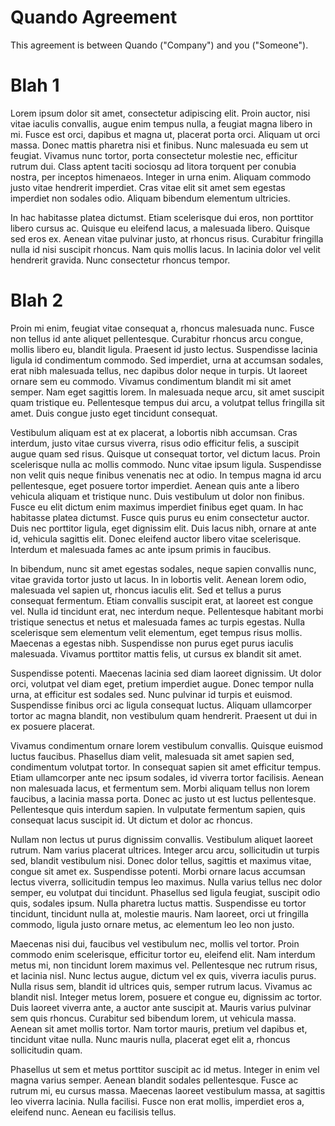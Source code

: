 # Quando Agreement

This agreement is between Quando ("Company") and you ("Someone").

# Blah 1

Lorem ipsum dolor sit amet, consectetur adipiscing elit. Proin auctor, nisi vitae iaculis convallis, augue enim tempus nulla, a feugiat magna libero in mi. Fusce est orci, dapibus et magna ut, placerat porta orci. Aliquam ut orci massa. Donec mattis pharetra nisi et finibus. Nunc malesuada eu sem ut feugiat. Vivamus nunc tortor, porta consectetur molestie nec, efficitur rutrum dui. Class aptent taciti sociosqu ad litora torquent per conubia nostra, per inceptos himenaeos. Integer in urna enim. Aliquam commodo justo vitae hendrerit imperdiet. Cras vitae elit sit amet sem egestas imperdiet non sodales odio. Aliquam bibendum elementum ultricies.

In hac habitasse platea dictumst. Etiam scelerisque dui eros, non porttitor libero cursus ac. Quisque eu eleifend lacus, a malesuada libero. Quisque sed eros ex. Aenean vitae pulvinar justo, at rhoncus risus. Curabitur fringilla nulla id nisi suscipit rhoncus. Nam quis mollis lacus. In lacinia dolor vel velit hendrerit gravida. Nunc consectetur rhoncus tempor.

# Blah 2

Proin mi enim, feugiat vitae consequat a, rhoncus malesuada nunc. Fusce non tellus id ante aliquet pellentesque. Curabitur rhoncus arcu congue, mollis libero eu, blandit ligula. Praesent id justo lectus. Suspendisse lacinia ligula id condimentum commodo. Sed imperdiet, urna at accumsan sodales, erat nibh malesuada tellus, nec dapibus dolor neque in turpis. Ut laoreet ornare sem eu commodo. Vivamus condimentum blandit mi sit amet semper. Nam eget sagittis lorem. In malesuada neque arcu, sit amet suscipit quam tristique eu. Pellentesque tempus dui arcu, a volutpat tellus fringilla sit amet. Duis congue justo eget tincidunt consequat.

Vestibulum aliquam est at ex placerat, a lobortis nibh accumsan. Cras interdum, justo vitae cursus viverra, risus odio efficitur felis, a suscipit augue quam sed risus. Quisque ut consequat tortor, vel dictum lacus. Proin scelerisque nulla ac mollis commodo. Nunc vitae ipsum ligula. Suspendisse non velit quis neque finibus venenatis nec at odio. In tempus magna id arcu pellentesque, eget posuere tortor imperdiet. Aenean quis ante a libero vehicula aliquam et tristique nunc. Duis vestibulum ut dolor non finibus. Fusce eu elit dictum enim maximus imperdiet finibus eget quam. In hac habitasse platea dictumst. Fusce quis purus eu enim consectetur auctor. Duis nec porttitor ligula, eget dignissim elit. Duis lacus nibh, ornare at ante id, vehicula sagittis elit. Donec eleifend auctor libero vitae scelerisque. Interdum et malesuada fames ac ante ipsum primis in faucibus.

In bibendum, nunc sit amet egestas sodales, neque sapien convallis nunc, vitae gravida tortor justo ut lacus. In in lobortis velit. Aenean lorem odio, malesuada vel sapien ut, rhoncus iaculis elit. Sed et tellus a purus consequat fermentum. Etiam convallis suscipit erat, at laoreet est congue vel. Nulla id tincidunt erat, nec interdum neque. Pellentesque habitant morbi tristique senectus et netus et malesuada fames ac turpis egestas. Nulla scelerisque sem elementum velit elementum, eget tempus risus mollis. Maecenas a egestas nibh. Suspendisse non purus eget purus iaculis malesuada. Vivamus porttitor mattis felis, ut cursus ex blandit sit amet.

Suspendisse potenti. Maecenas lacinia sed diam laoreet dignissim. Ut dolor orci, volutpat vel diam eget, pretium imperdiet augue. Donec tempor nulla urna, at efficitur est sodales sed. Nunc pulvinar id turpis et euismod. Suspendisse finibus orci ac ligula consequat luctus. Aliquam ullamcorper tortor ac magna blandit, non vestibulum quam hendrerit. Praesent ut dui in ex posuere placerat.

Vivamus condimentum ornare lorem vestibulum convallis. Quisque euismod luctus faucibus. Phasellus diam velit, malesuada sit amet sapien sed, condimentum volutpat tortor. In consequat sapien sit amet efficitur tempus. Etiam ullamcorper ante nec ipsum sodales, id viverra tortor facilisis. Aenean non malesuada lacus, et fermentum sem. Morbi aliquam tellus non lorem faucibus, a lacinia massa porta. Donec ac justo ut est luctus pellentesque. Pellentesque quis interdum sapien. In vulputate fermentum sapien, quis consequat lacus suscipit id. Ut dictum et dolor ac rhoncus.

Nullam non lectus ut purus dignissim convallis. Vestibulum aliquet laoreet rutrum. Nam varius placerat ultrices. Integer arcu arcu, sollicitudin ut turpis sed, blandit vestibulum nisi. Donec dolor tellus, sagittis et maximus vitae, congue sit amet ex. Suspendisse potenti. Morbi ornare lacus accumsan lectus viverra, sollicitudin tempus leo maximus. Nulla varius tellus nec dolor semper, eu volutpat dui tincidunt. Phasellus sed ligula feugiat, suscipit odio quis, sodales ipsum. Nulla pharetra luctus mattis. Suspendisse eu tortor tincidunt, tincidunt nulla at, molestie mauris. Nam laoreet, orci ut fringilla commodo, ligula justo ornare metus, ac elementum leo leo non justo.

Maecenas nisi dui, faucibus vel vestibulum nec, mollis vel tortor. Proin commodo enim scelerisque, efficitur tortor eu, eleifend elit. Nam interdum metus mi, non tincidunt lorem maximus vel. Pellentesque nec rutrum risus, et lacinia nisl. Nunc lectus augue, dictum vel ex quis, viverra iaculis purus. Nulla risus sem, blandit id ultrices quis, semper rutrum lacus. Vivamus ac blandit nisl. Integer metus lorem, posuere et congue eu, dignissim ac tortor. Duis laoreet viverra ante, a auctor ante suscipit at. Mauris varius pulvinar sem quis rhoncus. Curabitur sed bibendum lorem, ut vehicula massa. Aenean sit amet mollis tortor. Nam tortor mauris, pretium vel dapibus et, tincidunt vitae nulla. Nunc mauris nulla, placerat eget elit a, rhoncus sollicitudin quam.

Phasellus ut sem et metus porttitor suscipit ac id metus. Integer in enim vel magna varius semper. Aenean blandit sodales pellentesque. Fusce ac rutrum mi, eu cursus massa. Maecenas laoreet vestibulum massa, at sagittis leo viverra lacinia. Nulla facilisi. Fusce non erat mollis, imperdiet eros a, eleifend nunc. Aenean eu facilisis tellus. 
